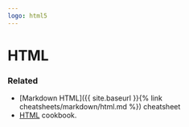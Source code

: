 ```yaml
---
logo: html5
---
```

# HTML

### Related

- [Markdown HTML]({{ site.baseurl }}{% link cheatsheets/markdown/html.md %}) cheatsheet
- [HTML](https://michaelcurrin.github.io/code-cookbook/recipes/web/html/) cookbook.
